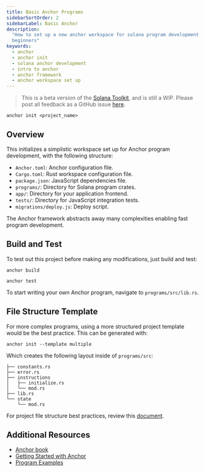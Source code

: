 ```yaml
---
title: Basic Anchor Programs
sidebarSortOrder: 2
sidebarLabel: Basic Anchor
description:
  "How to set up a new anchor workspace for solana program development for
  beginners"
keywords:
  - anchor
  - anchor init
  - solana anchor development
  - intro to anchor
  - anchor framework
  - anchor workspace set up
---
```


> This is a beta version of the [Solana Toolkit](/docs/toolkit/index.md), and is
> still a WIP. Please post all feedback as a GitHub issue
> [here](https://github.com/solana-foundation/developer-content/issues/new?title=%5Btoolkit%5D%20).

```shell
anchor init <project_name>
```

## Overview

This initializes a simplistic workspace set up for Anchor program development,
with the following structure:

- `Anchor.toml`: Anchor configuration file.
- `Cargo.toml`: Rust workspace configuration file.
- `package.json`: JavaScript dependencies file.
- `programs/`: Directory for Solana program crates.
- `app/`: Directory for your application frontend.
- `tests/`: Directory for JavaScript integration tests.
- `migrations/deploy.js`: Deploy script.

The Anchor framework abstracts away many complexities enabling fast program
development.

## Build and Test

To test out this project before making any modifications, just build and test:

```shell
anchor build
```

```shell
anchor test
```

To start writing your own Anchor program, navigate to `programs/src/lib.rs`.

## File Structure Template

For more complex programs, using a more structured project template would be the
best practice. This can be generated with:

```shell
anchor init --template multiple
```

Which creates the following layout inside of `programs/src`:

```shell
├── constants.rs
├── error.rs
├── instructions
│   ├── initialize.rs
│   └── mod.rs
├── lib.rs
└── state
    └── mod.rs
```

For project file structure best practices, review this
[document](/docs/toolkit/projects/project-layout.md).

## Additional Resources

- [Anchor book](https://www.anchor-lang.com/)
- [Getting Started with Anchor](/docs/programs/anchor/index.md)
- [Program Examples](https://github.com/solana-developers/program-examples)
